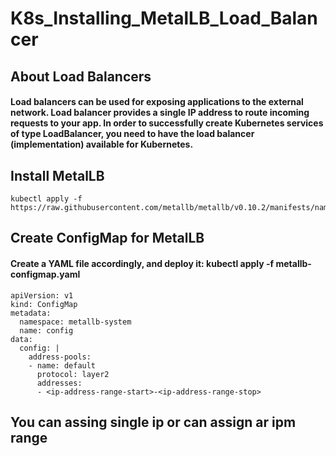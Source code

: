 # K8s_Installing_MetalLB_Load_Balancer
## About Load Balancers
#### Load balancers can be used for exposing applications to the external network. Load balancer provides a single IP address to route incoming requests to your app. In order to successfully create Kubernetes services of type LoadBalancer, you need to have the load balancer (implementation) available for Kubernetes.

## Install MetalLB

    kubectl apply -f https://raw.githubusercontent.com/metallb/metallb/v0.10.2/manifests/namespace.yaml
    
    
## Create ConfigMap for MetalLB

#### Create a YAML file accordingly, and deploy it: kubectl apply -f metallb-configmap.yaml

    
    apiVersion: v1
    kind: ConfigMap
    metadata:
      namespace: metallb-system
      name: config
    data:
      config: |
        address-pools:
        - name: default
          protocol: layer2
          addresses:
          - <ip-address-range-start>-<ip-address-range-stop>
          
 ## You can assing single ip or can assign ar ipm range